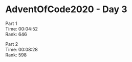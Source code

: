 # AdventOfCode2020 - Day 3

Part 1  
Time: 00:04:52   
Rank: 646

Part 2  
Time: 00:08:28   
Rank: 598

